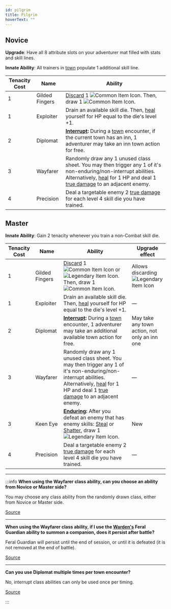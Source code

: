 ```yaml
---
id: pilgrim
title: Pilgrim
hoverText: ""
---
```


## Novice

**Upgrade**: Have all 8 attribute slots on your adventurer mat filled with stats and skill lines.

**Innate Ability**: All trainers in [town](/docs/campaign/day/encounter-phase/town) populate 1 additional skill line.

| Tenacity Cost | Name           | Ability                                                                                                                                                                                                                                            |
| ------------- | -------------- | -------------------------------------------------------------------------------------------------------------------------------------------------------------------------------------------------------------------------------------------------- |
| 1             | Gilded Fingers | [Discard](/docs/glossary/discard) 1 <img src="/icons/common-item.svg" alt="Common Item Icon" className="icon-svg" />. Then, draw 1 <img src="/icons/common-item.svg" alt="Common Item Icon" className="icon-svg" />.                               |
| 1             | Exploiter      | Drain an available skill die. Then, [heal](/docs/glossary/healing) yourself for HP equal to the die's level +1.                                                                                                                                    |
| 2             | Diplomat       | **[Interrupt](/docs/glossary/interrupt):** During a [town](/docs/campaign/day/encounter-phase/town) encounter, if the current town has an inn, 1 adventurer may take an inn town action for free.                                                  |
| 3             | Wayfarer       | Randomly draw any 1 unused class sheet. You may then trigger any 1 of it's non-enduring/non-interrupt abilities. Alternatively, [heal](/docs/glossary/healing) for 1 HP and deal 1 [true damage](/docs/glossary/true-damage) to an adjacent enemy. |
| 4             | Precision      | Deal a targetable enemy 2 [true damage](/docs/glossary/true-damage) for each level 4 skill die you have trained.                                                                                                                                   |

## Master

**Innate Ability**: Gain 2 tenacity whenever you train a non-Combat skill die.

| Tenacity Cost | Name           | Ability                                                                                                                                                                                                                                                                                                        | Upgrade effect                                                                                           |
| ------------- | -------------- | -------------------------------------------------------------------------------------------------------------------------------------------------------------------------------------------------------------------------------------------------------------------------------------------------------------- | -------------------------------------------------------------------------------------------------------- |
| 1             | Gilded Fingers | [Discard](/docs/glossary/discard) 1 <img src="/icons/common-item.svg" alt="Common Item Icon" className="icon-svg" /> or <img src="/icons/legendary-item.svg" alt="Legendary Item Icon" className="icon-svg" />. Then, draw 1 <img src="/icons/common-item.svg" alt="Common Item Icon" className="icon-svg" />. | Allows discarding <img src="/icons/legendary-item.svg" alt="Legendary Item Icon" className="icon-svg" /> |
| 1             | Exploiter      | Drain an available skill die. Then, [heal](/docs/glossary/healing) yourself for HP equal to the die's level +1.                                                                                                                                                                                                | —                                                                                                        |
| 2             | Diplomat       | **[Interrupt](/docs/glossary/interrupt):** During a [town](/docs/campaign/day/encounter-phase/town) encounter, 1 adventurer may take an additional available town action for free.                                                                                                                             | May take any town action, not only an inn one                                                            |
| 3             | Wayfarer       | Randomly draw any 1 unused class sheet. You may then trigger any 1 of it's non-enduring/non-interrupt abilities. Alternatively, [heal](/docs/glossary/healing) for 1 HP and deal 1 [true damage](/docs/glossary/true-damage) to an adjacent enemy.                                                             | —                                                                                                        |
| 3             | Keen Eye       | **[Enduring](/docs/glossary/enduring):** After you defeat an enemy that has enemy skills: [Steal](/docs/battles/enemy-skills/steal) or [Shatter](/docs/battles/enemy-skills/shatter), draw 1 <img src="/icons/legendary-item.svg" alt="Legendary Item Icon" className="icon-svg" />.                           | New                                                                                                      |
| 4             | Precision      | Deal a targetable enemy 2 [true damage](/docs/glossary/true-damage) for each level 4 skill die you have trained.                                                                                                                                                                                               | —                                                                                                        |

---

:::info
**When using the Wayfarer class ability, can you choose an ability from Novice or Master side?**

You may choose any class ability from the randomly drawn class, either from Novice or Master side.

<a href="https://discord.com/channels/273472391403798528/734891265690304634/1331285375838191708" target="_blank">Source</a>

---

**When using the Wayfarer class ability, if I use the [Warden's](/docs/adventurer/classes/mage/warden) Feral Guardian ability to summon a companion, does it persist after battle?**

Feral Guardian will persist until the end of session, or until it is defeated (it is not removed at the end of battle).

<a href="https://discord.com/channels/273472391403798528/1392758332900507759/1393239222789472286" target="_blank">Source</a>

---

**Can you use Diplomat multiple times per town encounter?**

No, interrupt class abilities can only be used once per timing.

<a href="https://discord.com/channels/273472391403798528/1392861883404386345/1395858420619415736" target="_blank">Source</a>

:::
